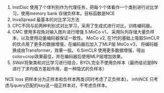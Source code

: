 1. InstDisc 使用了个体判别作为代理任务，把每个个体看作一个类别进行对比学习，使用memory bank 存储负样本。目标函数是NCE
2. InvaSpread 最基本的对比学习方法
3. CPC不同与前两种判别式对比学习，采用了生成式进行对比，训练编码器。
4. CMC 使用多视角对输入图片进行增强
5.MoCo v1， 采用队列存储大量负样本，以及使用动量编码器保证一致性。
   MoCo v2, 在1代的基础上吸取SimCLR的优点用了更多的数据增强，在编码器后加入了MLP层
    MoCo v3， 将编码器换成由Transformer，效果一般。
6.SimCLR 使用更多数据增强，得出color+crop效果最佳，并在编码器后使用MLP层增加效果。
7. SWaV将聚类和对比学习进行结合，BYOL完全不使用负样本（最终结论是BN进行了求均值方差起作用，是一种隐式的负样本）

NCE loss 把样本分为正样本和负样本两类(同时考虑了正负样本)， infoNCE 只考虑与query匹配的key这一组正样本对，不考虑负样本。
